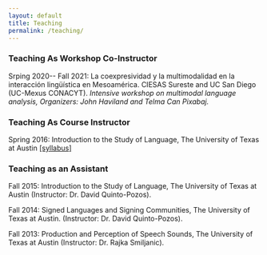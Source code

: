 ```yaml
---
layout: default
title: Teaching
permalink: /teaching/
---
```


### Teaching As Workshop Co-Instructor

Srping 2020-- Fall 2021: La coexpresividad y la multimodalidad en la interacción lingüística en Mesoamérica. CIESAS Sureste and UC San Diego (UC-Mexus CONACYT).
*Intensive workshop on multimodal language analysis, Organizers: John Haviland and Telma Can Pixabaj.*

### Teaching As Course Instructor

Spring 2016: Introduction to the Study of Language, The University of Texas at Austin
[[syllabus]](/PDFs/Syllabus_LIN306_Mesh_Apr272016.pdf)
### Teaching as an Assistant

Fall 2015: Introduction to the Study of Language, The University of Texas at Austin (Instructor: Dr. David Quinto-Pozos). 

Fall 2014: Signed Languages and Signing Communities, The University of Texas at Austin. (Instructor: Dr. David Quinto-Pozos).

Fall 2013: Production and Perception of Speech Sounds, The University of Texas at Austin (Instructor: Dr. Rajka Smiljanic).

